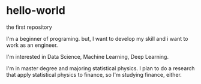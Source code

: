 # hello-world
the first repository

I'm a beginner of programing. but, I want to develop my skill and i want to work as an engineer.

I'm interested in Data Science, Machine Learning, Deep Learning.

I'm in master degree and majoring statistical physics. I plan to do a research that apply statistical physics to finance, so I'm studying finance, either.
